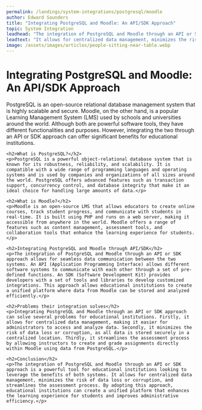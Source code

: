 ```yaml
---
permalink: /landings/system-integrations/postgresql/moodle
author: Edward Saunders
title: "Integrating PostgreSQL and Moodle: An API/SDK Approach"
topic: System Integration
leadhead: "The integration of PostgreSQL and Moodle through an API or SDK approach is a powerful tool for educational institutions looking to leverage the benefits of both systems"
leadtext: "It allows for centralized data management, minimizes the risk of data loss or corruption, and streamlines the assessment process. By adopting this approach, educational institutions can create a unified platform that enhances the learning experience for students and improves administrative efficiency."
image: /assets/images/articles/people-sitting-near-table.webp
---
```

<div class="arttext">	<h1>Integrating PostgreSQL and Moodle: An API/SDK Approach</h1>
	<p>PostgreSQL is an open-source relational database management system that is highly scalable and secure. Moodle, on the other hand, is a popular Learning Management System (LMS) used by schools and universities around the world. Although both are powerful software tools, they have different functionalities and purposes. However, integrating the two through an API or SDK approach can offer significant benefits for educational institutions.</p>
	
	<h2>What is PostgreSQL?</h2>
	<p>PostgreSQL is a powerful object-relational database system that is known for its robustness, reliability, and scalability. It is compatible with a wide range of programming languages and operating systems and is used by companies and organizations of all sizes around the world. PostgreSQL offers advanced features such as transaction support, concurrency control, and database integrity that make it an ideal choice for handling large amounts of data.</p>

	<h2>What is Moodle?</h2>
	<p>Moodle is an open-source LMS that allows educators to create online courses, track student progress, and communicate with students in real-time. It is built using PHP and runs on a web server, making it accessible from anywhere in the world. Moodle offers a range of features such as content management, assessment tools, and collaboration tools that enhance the learning experience for students.</p>

	<h2>Integrating PostgreSQL and Moodle through API/SDK</h2>
	<p>The integration of PostgreSQL and Moodle through an API or SDK approach allows for seamless data communication between the two systems. An API (Application Programming Interface) allows different software systems to communicate with each other through a set of pre-defined functions. An SDK (Software Development Kit) provides developers with a set of tools and libraries to develop customized integrations. This approach allows educational institutions to create a unified platform where data from Moodle can be stored and analyzed efficiently.</p>

	<h2>Problems their integration solves</h2>
	<p>Integrating PostgreSQL and Moodle through an API or SDK approach can solve several problems for educational institutions. Firstly, it allows for centralized data management, making it easier for administrators to access and analyze data. Secondly, it minimizes the risk of data loss or corruption, as all data is stored securely in a centralized location. Thirdly, it streamlines the assessment process by allowing instructors to create and grade assignments directly within Moodle using data from PostgreSQL.</p>

	<h2>Conclusion</h2>
	<p>The integration of PostgreSQL and Moodle through an API or SDK approach is a powerful tool for educational institutions looking to leverage the benefits of both systems. It allows for centralized data management, minimizes the risk of data loss or corruption, and streamlines the assessment process. By adopting this approach, educational institutions can create a unified platform that enhances the learning experience for students and improves administrative efficiency.</p>

</div>